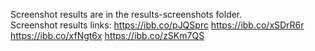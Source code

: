 Screenshot results are in the results-screenshots folder. <br/>
Screenshot results links:
https://ibb.co/pJQSprc
https://ibb.co/xSDrR6r
https://ibb.co/xfNgt6x
https://ibb.co/zSKm7QS
